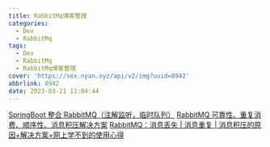 ```yaml
---
title: RabbitMq博客整理
categories:
  - Dev
  - RabbitMq
tags:
  - Dev
  - RabbitMq
  - RabbitMq博客整理
cover: 'https://sex.nyan.xyz/api/v2/img?uuid=8942'
abbrlink: 8942
date: 2023-03-21 11:04:44
---
```


[SpringBoot 整合 RabbitMQ（注解监听，临时队列）](https://juejin.cn/post/6976033887449251876)
[RabbitMQ 可靠性、重复消费、顺序性、消息积压解决方案](https://juejin.cn/post/6977981645475282958#heading-2)
[RabbitMQ：消息丢失 | 消息重复 | 消息积压的原因+解决方案+网上学不到的使用心得](https://juejin.cn/post/7117842051286171655)
